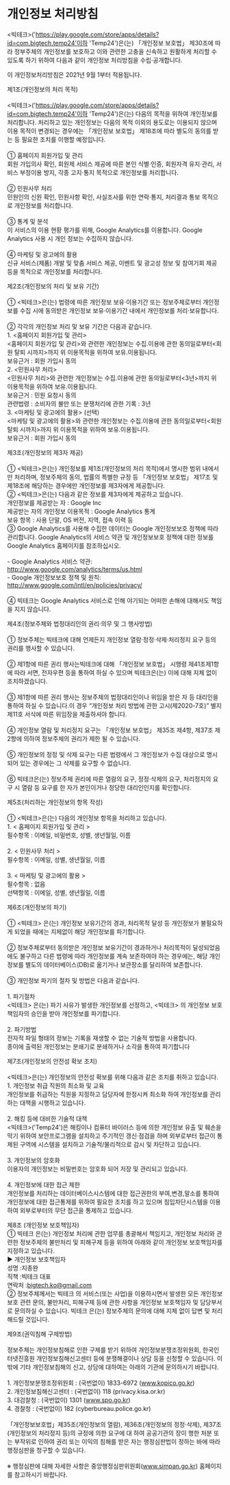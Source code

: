 # 개인정보 처리방침
<빅테크>('https://play.google.com/store/apps/details?id=com.bigtech.temp24'이하 'Temp24')은(는) 「개인정보 보호법」 제30조에 따라 정부주체의 개인정보를 보호하고 이와 관련한 고충을 신속하고 원활하게 처리할 수 있도록 하기 위하여 다음과 같이 개인정보 처리방침을 수립·공개합니다.<br>  <p/> 이 개인정보처리방침은 2021년 9월 1부터 적용됩니다.<br>  <p/> 제1조(개인정보의 처리 목적)<br> <br> <빅테크>('https://play.google.com/store/apps/details?id=com.bigtech.temp24'이하 'Temp24')은(는) 다음의 목적을 위하여 개인정보를 처리합니다. 처리하고 있는 개인정보는 다음의 목적 이외의 용도로는 이용되지 않으며 이용 목적이 변경되는 경우에는 「개인정보 보호법」 제18조에 따라 별도의 동의를 받는 등 필요한 조치를 이행할 예정입니다.<br> <br> ①	 홈페이지 회원가입 및 관리<br> 회원 가입의사 확인, 회원제 서비스 제공에 따른 본인 식별·인증, 회원자격 유지·관리, 서비스 부정이용 방지, 각종 고지·통지 목적으로 개인정보를 처리합니다.<br> <br> ②	 민원사무 처리<br> 민원인의 신원 확인, 민원사항 확인, 사실조사를 위한 연락·통지, 처리결과 통보 목적으로 개인정보를 처리합니다.<br> <br> ③	 통계 및 분석<br> 이 서비스의 이용 현황 평가를 위해, Google Analytics를 이용합니다. Google Analytics 사용 시 개인 정보는 수집하지 않습니다.<br> <br> ④	 마케팅 및 광고에의 활용<br> 신규 서비스(제품) 개발 및 맞춤 서비스 제공, 이벤트 및 광고성 정보 및 참여기회 제공 등을 목적으로 개인정보를 처리합니다.<br>   <p/> 제2조(개인정보의 처리 및 보유 기간)<br> <br> ① <빅테크>은(는) 법령에 따른 개인정보 보유·이용기간 또는 정보주체로부터 개인정보를 수집 시에 동의받은 개인정보 보유·이용기간 내에서 개인정보를 처리·보유합니다.<br> <br> ② 각각의 개인정보 처리 및 보유 기간은 다음과 같습니다.<br> 1. <홈페이지 회원가입 및 관리><br> <홈페이지 회원가입 및 관리>와 관련한 개인정보는 수집.이용에 관한 동의일로부터<회원 탈퇴 시까지>까지 위 이용목적을 위하여 보유.이용됩니다.<br> 보유근거 : 회원 가입시 동의<br> 2. <민원사무 처리><br> <민원사무 처리>와 관련한 개인정보는 수집.이용에 관한 동의일로부터<3년>까지 위 이용목적을 위하여 보유.이용됩니다.<br> 보유근거 : 민원 요청시 동의<br> 관련법령 : 소비자의 불만 또는 분쟁처리에 관한 기록 : 3년<br> 3. <마케팅 및 광고에의 활용> (선택)<br> <마케팅 및 광고에의 활용>와 관련한 개인정보는 수집.이용에 관한 동의일로부터<회원 탈퇴 시까지>까지 위 이용목적을 위하여 보유.이용됩니다.<br> 보유근거 : 회원 가입시 동의<br>  <p/> 제3조(개인정보의 제3자 제공)<br> <br> ① <빅테크>은(는) 개인정보를 제1조(개인정보의 처리 목적)에서 명시한 범위 내에서만 처리하며, 정보주체의 동의, 법률의 특별한 규정 등 「개인정보 보호법」 제17조 및 제18조에 해당하는 경우에만 개인정보를 제3자에게 제공합니다.<br> ② <빅테크>은(는) 다음과 같은 정보를 제3자에게 제공하고 있습니다.<br> 개인정보를 제공받는 자 : Google Inc<br> 제공받는 자의 개인정보 이용목적 : Google Analytics 통계<br> 보유 항목 : 사용 단말, OS 버전, 지역, 접속 이력 등<br> ③ Google Analytics를 사용해 수집한 데이터는 Google 개인정보보호 정책에 따라 관리합니다. Google Analytics의 서비스 약관 및 개인정보보호 정책에 대한 정보를 Google Analytics 홈페이지를 참조하십시오.<br> <br> - Google Analytics 서비스 약관: http://www.google.com/analytics/terms/us.html<br> - Google 개인정보보호 정책 및 원칙: http://www.google.com/intl/en/policies/privacy/<br> <br> ④ 빅테크는 Google Analytics 서비스로 인해 야기되는 어떠한 손해에 대해서도 책임을 지지 않습니다.<br>  <p/> 제4조(정보주체와 법정대리인의 권리·의무 및 그 행사방법)<br> <br> ① 정보주체는 빅테크에 대해 언제든지 개인정보 열람·정정·삭제·처리정지 요구 등의 권리를 행사할 수 있습니다.<br> <br> ② 제1항에 따른 권리 행사는빅테크에 대해 「개인정보 보호법」 시행령 제41조제1항에 따라 서면, 전자우편 등을 통하여 하실 수 있으며 빅테크은(는) 이에 대해 지체 없이 조치하겠습니다.<br> <br> ③ 제1항에 따른 권리 행사는 정보주체의 법정대리인이나 위임을 받은 자 등 대리인을 통하여 하실 수 있습니다.이 경우 “개인정보 처리 방법에 관한 고시(제2020-7호)” 별지 제11호 서식에 따른 위임장을 제출하셔야 합니다.<br> <br> ④ 개인정보 열람 및 처리정지 요구는 「개인정보 보호법」 제35조 제4항, 제37조 제2항에 의하여 정보주체의 권리가 제한 될 수 있습니다.<br> <br> ⑤ 개인정보의 정정 및 삭제 요구는 다른 법령에서 그 개인정보가 수집 대상으로 명시되어 있는 경우에는 그 삭제를 요구할 수 없습니다.<br> <br> ⑥ 빅테크은(는) 정보주체 권리에 따른 열람의 요구, 정정·삭제의 요구, 처리정지의 요구 시 열람 등 요구를 한 자가 본인이거나 정당한 대리인인지를 확인합니다.<br>  <p/> 제5조(처리하는 개인정보의 항목 작성)<br> <br> ① <빅테크>은(는) 다음의 개인정보 항목을 처리하고 있습니다.<br> 1.	< 홈페이지 회원가입 및 관리 ><br> 필수항목 : 이메일, 비밀번호, 성별, 생년월일, 이름<br> <br> 2.	< 민원사무 처리 ><br> 필수항목 : 이메일, 성별, 생년월일, 이름<br> <br> 3.	< 마케팅 및 광고에의 활용 ><br> 필수항목 : 없음<br> 선택항목 : 이메일, 성별, 생년월일, 이름<br>  <p/> 제6조(개인정보의 파기)<br> <br> ① <빅테크> 은(는) 개인정보 보유기간의 경과, 처리목적 달성 등 개인정보가 불필요하게 되었을 때에는 지체없이 해당 개인정보를 파기합니다.<br> <br> ② 정보주체로부터 동의받은 개인정보 보유기간이 경과하거나 처리목적이 달성되었음에도 불구하고 다른 법령에 따라 개인정보를 계속 보존하여야 하는 경우에는, 해당 개인정보를 별도의 데이터베이스(DB)로 옮기거나 보관장소를 달리하여 보존합니다. <br> <br> ③ 개인정보 파기의 절차 및 방법은 다음과 같습니다.<br> <br> 1. 파기절차<br> <빅테크> 은(는) 파기 사유가 발생한 개인정보를 선정하고, <빅테크> 의 개인정보 보호책임자의 승인을 받아 개인정보를 파기합니다.<br> <br> 2. 파기방법<br> 전자적 파일 형태의 정보는 기록을 재생할 수 없는 기술적 방법을 사용합니다.<br> 종이에 출력된 개인정보는 분쇄기로 분쇄하거나 소각을 통하여 파기합니다<br>  <p/> 제7조(개인정보의 안전성 확보 조치)<br> <br> <빅테크>은(는) 개인정보의 안전성 확보를 위해 다음과 같은 조치를 취하고 있습니다.<br> 1. 개인정보 취급 직원의 최소화 및 교육<br> 개인정보를 취급하는 직원을 지정하고 담당자에 한정시켜 최소화 하여 개인정보를 관리하는 대책을 시행하고 있습니다.<br> <br> 2. 해킹 등에 대비한 기술적 대책<br> <빅테크>('Temp24')은 해킹이나 컴퓨터 바이러스 등에 의한 개인정보 유출 및 훼손을 막기 위하여 보안프로그램을 설치하고 주기적인 갱신·점검을 하며 외부로부터 접근이 통제된 구역에 시스템을 설치하고 기술적/물리적으로 감시 및 차단하고 있습니다.<br> <br> 3. 개인정보의 암호화<br> 이용자의 개인정보는 비밀번호는 암호화 되어 저장 및 관리되고 있습니다.<br> <br> 4. 개인정보에 대한 접근 제한<br> 개인정보를 처리하는 데이터베이스시스템에 대한 접근권한의 부여,변경,말소를 통하여 개인정보에 대한 접근통제를 위하여 필요한 조치를 하고 있으며 침입차단시스템을 이용하여 외부로부터의 무단 접근을 통제하고 있습니다.<br>  <p/> 제8조 (개인정보 보호책임자)<br> ① 빅테크 은(는) 개인정보 처리에 관한 업무를 총괄해서 책임지고, 개인정보 처리와 관련한 정보주체의 불만처리 및 피해구제 등을 위하여 아래와 같이 개인정보 보호책임자를 지정하고 있습니다.<br> ▶ 개인정보 보호책임자<br> 성명 :지종완<br> 직책 :빅테크 대표<br> 연락처 :bigtech.ko@gmail.com<br> ② 정보주체께서는 빅테크 의 서비스(또는 사업)을 이용하시면서 발생한 모든 개인정보 보호 관련 문의, 불만처리, 피해구제 등에 관한 사항을 개인정보 보호책임자 및 담당부서로 문의하실 수 있습니다. 빅테크 은(는) 정보주체의 문의에 대해 지체 없이 답변 및 처리해드릴 것입니다.<br>  <p/> 제9조(권익침해 구제방법)<br> <br> 정보주체는 개인정보침해로 인한 구제를 받기 위하여 개인정보분쟁조정위원회, 한국인터넷진흥원 개인정보침해신고센터 등에 분쟁해결이나 상담 등을 신청할 수 있습니다. 이 밖에 기타 개인정보침해의 신고, 상담에 대하여는 아래의 기관에 문의하시기 바랍니다.<br> <br> 1. 개인정보분쟁조정위원회 : (국번없이) 1833-6972 (www.kopico.go.kr)<br> 2. 개인정보침해신고센터 : (국번없이) 118 (privacy.kisa.or.kr)<br> 3. 대검찰청 : (국번없이) 1301 (www.spo.go.kr)<br> 4. 경찰청 : (국번없이) 182 (cyberbureau.police.go.kr)<br> <br> 「개인정보보호법」제35조(개인정보의 열람), 제36조(개인정보의 정정·삭제), 제37조(개인정보의 처리정지 등)의 규정에 의한 요구에 대 하여 공공기관의 장이 행한 처분 또는 부작위로 인하여 권리 또는 이익의 침해를 받은 자는 행정심판법이 정하는 바에 따라 행정심판을 청구할 수 있습니다.<br> <br> ※ 행정심판에 대해 자세한 사항은 중앙행정심판위원회(www.simpan.go.kr) 홈페이지를 참고하시기 바랍니다.<br>
